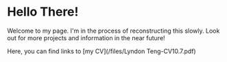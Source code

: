 # Hello There!

Welcome to my page. I'm in the process of reconstructing this slowly. Look out for more projects and information in the near future!

Here, you can find links to [my CV](/files/Lyndon Teng-CV10.7.pdf)
